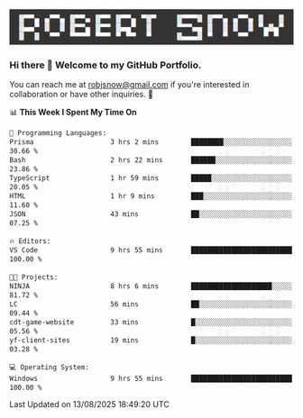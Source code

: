 <img alt="myname" src="assets/name.png" />

### Hi there 👋 Welcome to my GitHub Portfolio.
You can reach me at robjsnow@gmail.com if you're interested in collaboration or have other inquiries.  :briefcase:



<!--START_SECTION:waka-->
📊 **This Week I Spent My Time On** 

```text
💬 Programming Languages: 
Prisma                   3 hrs 2 mins        ████████░░░░░░░░░░░░░░░░░   30.66 % 
Bash                     2 hrs 22 mins       ██████░░░░░░░░░░░░░░░░░░░   23.86 % 
TypeScript               1 hr 59 mins        █████░░░░░░░░░░░░░░░░░░░░   20.05 % 
HTML                     1 hr 9 mins         ███░░░░░░░░░░░░░░░░░░░░░░   11.60 % 
JSON                     43 mins             ██░░░░░░░░░░░░░░░░░░░░░░░   07.25 % 

🔥 Editors: 
VS Code                  9 hrs 55 mins       █████████████████████████   100.00 % 

🐱‍💻 Projects: 
NINJA                    8 hrs 6 mins        ████████████████████░░░░░   81.72 % 
LC                       56 mins             ██░░░░░░░░░░░░░░░░░░░░░░░   09.44 % 
cdt-game-website         33 mins             █░░░░░░░░░░░░░░░░░░░░░░░░   05.56 % 
yf-client-sites          19 mins             █░░░░░░░░░░░░░░░░░░░░░░░░   03.28 % 

💻 Operating System: 
Windows                  9 hrs 55 mins       █████████████████████████   100.00 % 
```


 Last Updated on 13/08/2025 18:49:20 UTC
<!--END_SECTION:waka-->

<!--
**robjsnow/robjsnow** is a ✨ _special_ ✨ repository because its `README.md` (this file) appears on your GitHub profile.

Here are some ideas to get you started:

- 🔭 I’m currently working on ...
- 🌱 I’m currently learning ...
- 👯 I’m looking to collaborate on ...
- 🤔 I’m looking for help with ...
- 💬 Ask me about ...
- 📫 How to reach me: ...
- 😄 Pronouns: ...
- ⚡ Fun fact: ...
-->

